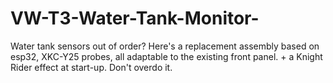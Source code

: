 # VW-T3-Water-Tank-Monitor-
Water tank sensors out of order? Here's a replacement assembly based on esp32, XKC-Y25 probes, all adaptable to the existing front panel. + a Knight Rider effect at start-up. Don't overdo it.
